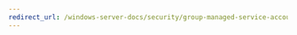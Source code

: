 ```yaml
---
redirect_url: /windows-server-docs/security/group-managed-service-accounts/security-options/network-access-allow-anonymous-sid-name-translation.md
---
```

